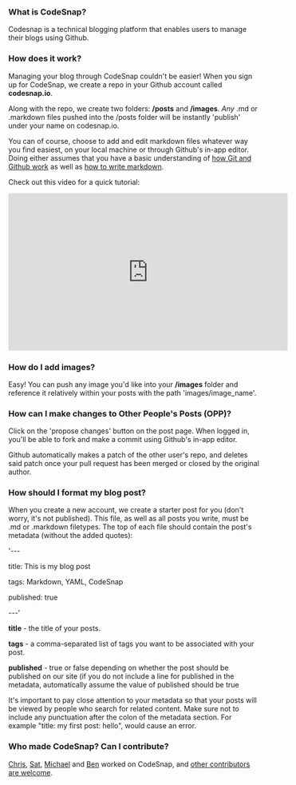 ### What is CodeSnap?

Codesnap is a technical blogging platform that enables users to manage their blogs using Github.

### How does it work?

Managing your blog through CodeSnap couldn't be easier! When you sign up for CodeSnap, we create a repo in your Github account called **codesnap.io**.

Along with the repo, we create two folders: **/posts** and **/images**. *Any* .md or .markdown files pushed into the /posts folder will be instantly 'publish' under your name on codesnap.io.

You can of course, choose to add and edit markdown files whatever way you find easiest, on your local machine or through Github's in-app editor. Doing either assumes that you have a basic understanding of [how Git and Github work](https://help.github.com/) as well as [how to write markdown](https://daringfireball.net/projects/markdown/basics).

Check out this video for a quick tutorial:

<iframe width="560" height="315" src="https://www.youtube.com/embed/GBRMF1nKXpg" frameborder="0" allowfullscreen></iframe>

### How do I add images?

Easy! You can push any image you'd like into your **/images** folder and reference it relatively within your posts with the path 'images/image_name'.


### How can I make changes to Other People's Posts (OPP)?

Click on the 'propose changes' button on the post page. When logged in, you'll be able to fork and make a commit using Github's in-app editor.

Github automatically makes a patch of the other user's repo, and deletes said patch once your pull request has been merged or closed by the original author.


### How should I format my blog post?

When you create a new account, we create a starter post for you (don't worry, it's not published).  This file, as well as all posts you write, must be .md or .markdown filetypes.  The top of each file should contain the post's metadata (without the added quotes):

'---

title: This is my blog post

tags: Markdown, YAML, CodeSnap

published: true

---'

**title** - the title of your posts.

**tags** - a comma-separated list of tags you want to be associated with your post.

**published** - true or false depending on whether the post should be published on our site (if you do not include a line for published in the metadata, automatically assume the value of published should be true

It's important to pay close attention to your metadata so that your posts will be viewed by people who search for related content. Make sure not to include  any punctuation after the colon of the metadata section. For example "title: my first post: hello", would cause an error.

### Who made CodeSnap? Can I contribute?

[Chris](https://github.com/kidmillions), [Sat](https://github.com/smkhalsa), [Michael](https://github.com/m-arnold) and [Ben](https://github.com/bdstein33) worked on CodeSnap, and [other contributors are welcome](https://github.com/codesnap-io/codesnap).
